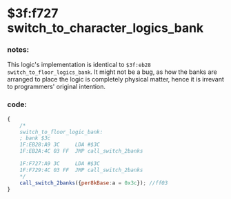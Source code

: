 ﻿
# $3f:f727 switch_to_character_logics_bank


### notes:
This logic's implementation is identical to `$3f:eb28 switch_to_floor_logics_bank`.
It might not be a bug, as how the banks are arranged to place the logic is completely physical matter,
hence it is irrevant to programmers' original intention. 

### code:
```js
{
	/*
	switch_to_floor_logic_bank:
	; bank $3c
 	1F:EB28:A9 3C     LDA #$3C
 	1F:EB2A:4C 03 FF  JMP call_switch_2banks

	1F:F727:A9 3C     LDA #$3C
 	1F:F729:4C 03 FF  JMP call_switch_2banks
 	*/
	call_switch_2banks({per8kBase:a = 0x3c}); //ff03
}
```




